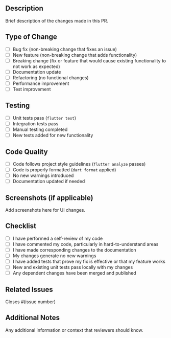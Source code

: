 ## Description

Brief description of the changes made in this PR.

## Type of Change

- [ ] Bug fix (non-breaking change that fixes an issue)
- [ ] New feature (non-breaking change that adds functionality)
- [ ] Breaking change (fix or feature that would cause existing functionality to not work as expected)
- [ ] Documentation update
- [ ] Refactoring (no functional changes)
- [ ] Performance improvement
- [ ] Test improvement

## Testing

- [ ] Unit tests pass (`flutter test`)
- [ ] Integration tests pass
- [ ] Manual testing completed
- [ ] New tests added for new functionality

## Code Quality

- [ ] Code follows project style guidelines (`flutter analyze` passes)
- [ ] Code is properly formatted (`dart format` applied)
- [ ] No new warnings introduced
- [ ] Documentation updated if needed

## Screenshots (if applicable)

Add screenshots here for UI changes.

## Checklist

- [ ] I have performed a self-review of my code
- [ ] I have commented my code, particularly in hard-to-understand areas
- [ ] I have made corresponding changes to the documentation
- [ ] My changes generate no new warnings
- [ ] I have added tests that prove my fix is effective or that my feature works
- [ ] New and existing unit tests pass locally with my changes
- [ ] Any dependent changes have been merged and published

## Related Issues

Closes #(issue number)

## Additional Notes

Any additional information or context that reviewers should know.
